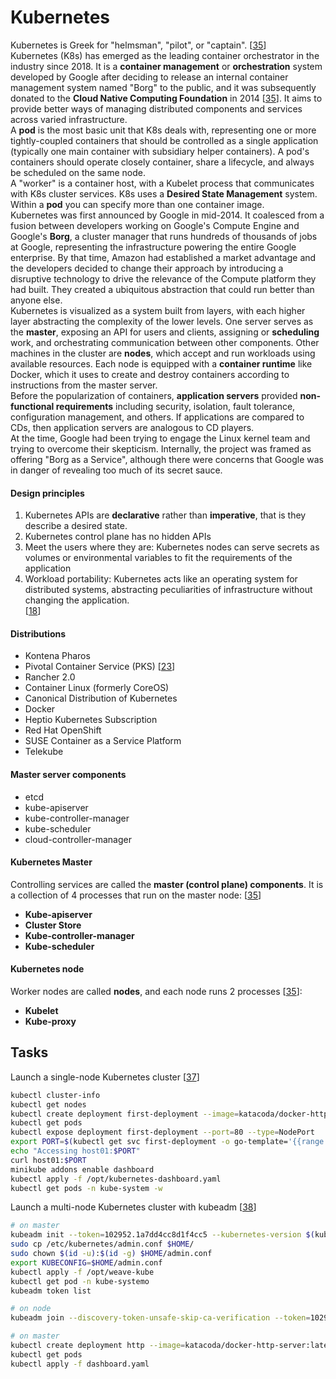 # Kubernetes
Kubernetes is Greek for "helmsman", "pilot", or "captain". [[35](sources.md)]\
Kubernetes (K8s) has emerged as the leading container orchestrator in the industry since 2018. It is a **container management** or **orchestration** system developed by Google after deciding to release an internal container management system named "Borg" to the public, and it was subsequently donated to the **Cloud Native Computing Foundation** in 2014 [[35](sources.md)]. It aims to provide better ways of managing distributed components and services across varied infrastructure.\
A **pod** is the most basic unit that K8s deals with, representing one or more tightly-coupled containers that should be controlled as a single application (typically one main container with subsidiary helper containers). A pod's containers should operate closely container, share a lifecycle, and always be scheduled on the same node.\
A "worker" is a container host, with a Kubelet process that communicates with K8s cluster services. K8s uses a **Desired State Management** system. Within a **pod** you can specify more than one container image.\
Kubernetes was first announced by Google in mid-2014. It coalesced from a fusion between developers working on Google's Compute Engine and Google's **Borg**, a cluster manager that runs hundreds of thousands of jobs at Google, representing the infrastructure powering the entire Google enterprise. By that time, Amazon had established a market advantage and the developers decided to change their approach by introducing a disruptive technology to drive the relevance of the Compute platform they had built. They created a ubiquitous abstraction that could run better than anyone else.\
Kubernetes is visualized as a system built from layers, with each higher layer abstracting the complexity of the lower levels. One server serves as the **master**, exposing an API for users and clients, assigning or **scheduling** work, and orchestrating communication between other components. Other machines in the cluster are **nodes**, which accept and run workloads using available resources. Each node is equipped with a **container runtime** like Docker, which it uses to create and destroy containers according to instructions from the master server.\
Before the popularization of containers, **application servers** provided **non-functional requirements** including security, isolation, fault tolerance, configuration management, and others. If applications are compared to CDs, then application servers are analogous to CD players.\
At the time, Google had been trying to engage the Linux kernel team and trying to overcome their skepticism. Internally, the project was framed as offering "Borg as a Service", although there were concerns that Google was in danger of revealing too much of its secret sauce.

#### Design principles
1. Kubernetes APIs are **declarative** rather than **imperative**, that is they describe a desired state.
2. Kubernetes control plane has no hidden APIs
3. Meet the users where they are: Kubernetes nodes can serve secrets as volumes or environmental variables to fit the requirements of the application
4. Workload portability: Kubernetes acts like an operating system for distributed systems, abstracting peculiarities of infrastructure without changing the application.\
[[18](README.md#sources)]

#### Distributions
- Kontena Pharos
- Pivotal Container Service (PKS) [[23](README.md#sources)]
- Rancher 2.0
- Container Linux (formerly CoreOS)
- Canonical Distribution of Kubernetes
- Docker
- Heptio Kubernetes Subscription
- Red Hat OpenShift
- SUSE Container as a Service Platform
- Telekube
#### Master server components
- etcd
- kube-apiserver
- kube-controller-manager
- kube-scheduler
- cloud-controller-manager

#### Kubernetes Master
Controlling services are called the **master (control plane) components**. It is a collection of 4 processes that run on the master node: [[35](sources.md)]
- **Kube-apiserver**
- **Cluster Store**
- **Kube-controller-manager**
- **Kube-scheduler** 

#### Kubernetes node
Worker nodes are called **nodes**, and each node runs 2 processes [[35](sources.md)]:
- **Kubelet**
- **Kube-proxy**

## Tasks
Launch a single-node Kubernetes cluster [[37](sources.md)]
```sh
kubectl cluster-info
kubectl get nodes
kubectl create deployment first-deployment --image=katacoda/docker-http-server
kubectl get pods
kubectl expose deployment first-deployment --port=80 --type=NodePort
export PORT=$(kubectl get svc first-deployment -o go-template='{{range.spec.ports}}{{if .nodePort}}{{.nodePort}}{{"\n"}}{{end}}{{end}}')
echo "Accessing host01:$PORT"
curl host01:$PORT
minikube addons enable dashboard
kubectl apply -f /opt/kubernetes-dashboard.yaml
kubectl get pods -n kube-system -w
```
Launch a multi-node Kubernetes cluster with kubeadm [[38](sources.md)]
```sh
# on master
kubeadm init --token=102952.1a7dd4cc8d1f4cc5 --kubernetes-version $(kubeadm version -o short)
sudo cp /etc/kubernetes/admin.conf $HOME/
sudo chown $(id -u):$(id -g) $HOME/admin.conf
export KUBECONFIG=$HOME/admin.conf
kubectl apply -f /opt/weave-kube
kubectl get pod -n kube-systemo
kubeadm token list

# on node
kubeadm join --discovery-token-unsafe-skip-ca-verification --token=102952.1a7dd4cc8d1f4cc5 172.17.0.20:6443

# on master
kubectl create deployment http --image=katacoda/docker-http-server:latest
kubectl get pods
kubectl apply -f dashboard.yaml
```
